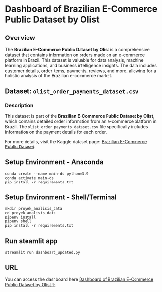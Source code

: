 # Dashboard of Brazilian E-Commerce Public Dataset by Olist

## Overview
The **Brazilian E-Commerce Public Dataset by Olist** is a comprehensive dataset that contains information on orders made on an e-commerce platform in Brazil. This dataset is valuable for data analysis, machine learning applications, and business intelligence insights. The data includes customer details, order items, payments, reviews, and more, allowing for a holistic analysis of the Brazilian e-commerce market.

## Dataset: `olist_order_payments_dataset.csv`

### Description
This dataset is part of the **Brazilian E-Commerce Public Dataset by Olist**, which contains detailed order information from an e-commerce platform in Brazil. The `olist_order_payments_dataset.csv` file specifically includes information on the payment details for each order.

For more details, visit the Kaggle dataset page: [Brazilian E-Commerce Public Dataset](https://www.kaggle.com/datasets/olistbr/brazilian-ecommerce).

## Setup Environment - Anaconda

```
conda create --name main-ds python=3.9
conda activate main-ds
pip install -r requirements.txt
```

## Setup Environment - Shell/Terminal
```
mkdir proyek_analisis_data
cd proyek_analisis_data
pipenv install
pipenv shell
pip install -r requirements.txt
```

## Run steamlit app
```
streamlit run dashboard_updated.py
```

## URL
You can access the dashboard here [Dashboard of Brazilian E-Commerce Public Dataset by Olist :sparkles:](https://nrgehodeejcfjt3ymgndek.streamlit.app/).
